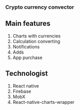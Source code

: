 ### Crypto currency convector 

## Main features

1) Charts with currencies
2) Calculation converting
3) Notifications
4) Adds
5) App purchase

## Technologist

1) React native
2) Firebase
3) MobX
4) React-native-charts-wrapper